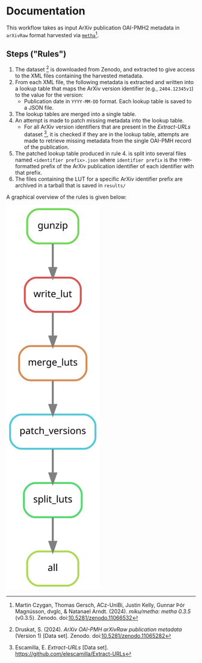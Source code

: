<!--
SPDX-FileCopyrightText: 2024 German Aerospace Center (DLR)
SPDX-FileContributor: Stephan Druskat <stephan.druskat@dlr.de>

SPDX-License-Identifier: CC0-1.0
-->

# Documentation

This workflow takes as input ArXiv publication OAI-PMH2 metadata in `arXivRaw` format harvested via 
[`metha`](https://github.com/miku/metha)[^1].

## Steps ("Rules")

1. The dataset [^2] is downloaded from Zenodo, and extracted to give access to the XML files containing 
the harvested metadata.
2. From each XML file, the following metadata is extracted and written into a lookup table that maps
the ArXiv version identifier (e.g., `2404.12345v1`) to the value for the version:
    - Publication date in `YYYY-MM-DD` format.
Each lookup table is saved to a JSON file.
3. The lookup tables are merged into a single table.
4. An attempt is made to patch missing metadata into the lookup table.
    - For all ArXiv version identifiers that are present in the *Extract-URLs* dataset [^3], it is checked if they are 
      in the lookup table, attempts are made to retrieve missing metadata from the single OAI-PMH record of
      the publication.
5. The patched lookup table produced in rule 4. is split into several files named `<identifier prefix>.json` where
`identifier prefix` is the `YYMM`-formatted prefix of the ArXiv publication identifier of each identifier with that 
prefix.
6. The files containing the LUT for a specific ArXiv identifier prefix are archived in a tarball that is saved in
`results/`

A graphical overview  of the rules is given below:

![Rulegraph of the rules described above, generated via `snakemake --rulegraph | dot -Tsvg > rulegraph.svg` run in the repository root.](../rulegraph.svg)

[^1]: Martin Czygan, Thomas Gersch, ACz-UniBi, Justin Kelly, Gunnar Þór Magnússon, dvglc, & Natanael Arndt. (2024). _miku/metha: metha 0.3.5_ (v0.3.5). Zenodo. doi:[10.5281/zenodo.11066532](https://doi.org/10.5281/zenodo.11066532)
[^2]: Druskat, S. (2024). _ArXiv OAI-PMH arXivRaw publication metadata_ (Version 1) [Data set]. Zenodo. doi:[10.5281/zenodo.11065282](https://doi.org/10.5281/zenodo.11065282)
[^3]: Escamilla, E. _Extract-URLs_ [Data set]. <https://github.com/elescamilla/Extract-URLs>